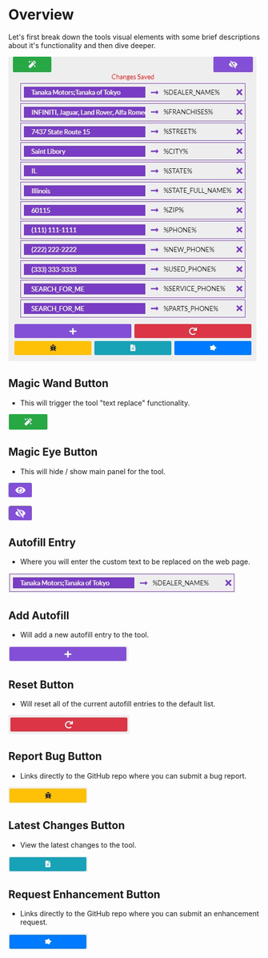 # Overview

Let's first break down the tools visual elements with some brief descriptions about it's functionality and then dive deeper.

![Autofill Tool](../.gitbook/assets/whattoollookslike.jpg)

## Magic Wand Button

* This will trigger the tool "text replace" functionality.

![Magic Wand Button](../.gitbook/assets/apply_autofills.jpg)

## Magic Eye Button

* This will hide / show main panel for the tool.

![Show Tool](../.gitbook/assets/unhide_panel.png)

![Hide Tool](../.gitbook/assets/hide_panel.png)

## Autofill Entry

* Where you will enter the custom text to be replaced on the web page.

![Autofill Entry](../.gitbook/assets/autofillentry%20%281%29.jpg)

## Add Autofill

* Will add a new autofill entry to the tool.

![Add Autofill Button](../.gitbook/assets/add_autofill.jpg)

## Reset Button

* Will reset all of the current autofill entries to the default list.

![Reset Button](../.gitbook/assets/reset%20%281%29.jpg)

## Report Bug Button

* Links directly to the GitHub repo where you can submit a bug report.

![Bug Report Button](../.gitbook/assets/bug.jpg)

## Latest Changes Button

* View the latest changes to the tool.

![Latest Changes Button](../.gitbook/assets/latestchanges.jpg)

## Request Enhancement Button

* Links directly to the GitHub repo where you can submit an enhancement request.

![Enhancement Request Button](../.gitbook/assets/enhancement.jpg)

